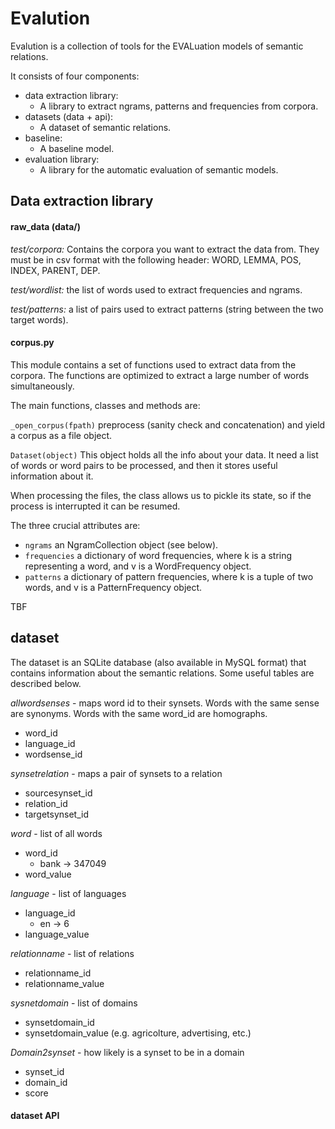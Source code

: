 # Evalution

Evalution is a collection of tools for the EVALuation
models of semantic relations.

It consists of four components: 

* data extraction library:
    * A library to extract ngrams, patterns 
    and frequencies from corpora.
* datasets (data + api):
    * A dataset of semantic relations.
* baseline:
    * A baseline model.
* evaluation library:
    * A library for the automatic evaluation of semantic models.

## Data extraction library

#### raw_data (data/)
*test/corpora:* Contains the corpora you want to extract the data from.
They must be  in csv format with the following header: WORD, LEMMA, POS, INDEX, PARENT, DEP.

*test/wordlist:* the list of words used to extract frequencies and ngrams.

*test/patterns:* a list of pairs used to extract patterns (string between the two target words).

#### corpus.py

This module contains a set of functions used to extract data from
the corpora. The functions are optimized to extract a large number of words simultaneously.

The main functions, classes and methods are:

`_open_corpus(fpath)` preprocess (sanity check and concatenation)
 and yield a corpus as a file object.

 `Dataset(object)` This object holds all the info about your data.
It need a list of words or word pairs to be processed, and then it stores
useful information about it.

When processing the files, the class allows us to pickle its state, so if the process is interrupted it can be resumed.

The three crucial attributes are:

* `ngrams` an NgramCollection object (see below).
* `frequencies` a dictionary of word frequencies, where k is a string representing a word, and v is a WordFrequency object.
* `patterns` a dictionary of pattern frequencies, where k is a tuple of two words, and v is  a PatternFrequency object.

TBF

## dataset

The dataset is an SQLite database (also available in MySQL format) 
that contains information about the semantic relations. Some useful tables are described below.

*allwordsenses* - maps word id to their synsets. Words with the same sense are
synonyms. Words with the same word_id are homographs. 

* word_id
* language_id
* wordsense_id

*synsetrelation* - maps a pair of synsets to a relation

 * sourcesynset_id
 * relation_id
 * targetsynset_id
 
*word* - list of all words
 * word_id
    * bank -> 347049
 * word_value
 
*language* - list of languages

* language_id
    * en -> 6
* language_value

*relationname* - list of relations 

* relationname_id
* relationname_value

*sysnetdomain* - list of domains
* synsetdomain_id
* synsetdomain_value (e.g. agricolture, advertising, etc.)

*Domain2synset* - how likely is a synset to be in a domain

* synset_id
* domain_id
* score

#### dataset API


